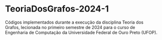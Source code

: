 # TeoriaDosGrafos-2024-1
Códigos implementados durante a execução da disciplina Teoria dos Grafos, lecionada no primeiro semestre de 2024 para o curso de Engenharia de Computação da Universidade Federal de Ouro Preto (UFOP).
